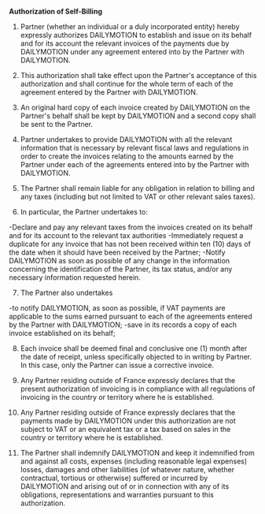 **Authorization of Self-Billing**

1. Partner (whether an individual or a duly incorporated entity) hereby expressly authorizes DAILYMOTION to establish and issue on its behalf and for its account the relevant invoices of the payments due by DAILYMOTION under any agreement entered into by the Partner with DAILYMOTION.

2. This authorization shall take effect upon the Partner's acceptance of this authorization and shall continue for the whole term of each of the agreement entered by the Partner with DAILYMOTION.

3. An original hard copy of each invoice created by DAILYMOTION on the Partner's behalf shall be kept by DAILYMOTION and a second copy shall be sent to the Partner.

4. Partner undertakes to provide DAILYMOTION with all the relevant information that is necessary by relevant fiscal laws and regulations in order to create the invoices relating to the amounts earned by the Partner under each of the agreements entered into by the Partner with DAILYMOTION.

5. The Partner shall remain liable for any obligation in relation to billing and any taxes (including but not limited to VAT or other relevant sales taxes).

6. In particular, the Partner undertakes to:

  -Declare and pay any relevant taxes from the invoices created on its behalf and for its account to the relevant tax authorities
  -Immediately request a duplicate for any invoice that has not been received within ten (10) days of the date when it should have been received by the Partner;
  -Notify DAILYMOTION as soon as possible of any change in the information concerning the identification of the Partner, its tax status, and/or any necessary information requested herein.

7. The Partner also undertakes

  -to notify DAILYMOTION,  as soon as possible, if VAT payments are applicable to the sums earned pursuant to each of the agreements entered by the Partner with DAILYMOTION;
  -save in its records a copy of each invoice established on its behalf;

8. Each invoice shall be deemed final and conclusive one (1) month after the date of receipt, unless specifically objected to in writing by Partner.
In this case, only the Partner can issue a corrective invoice.

9. Any Partner residing outside of France expressly declares that the present authorization of invoicing is in compliance with all regulations of invoicing in the country or territory where he is established.

10. Any Partner residing outside of France expressly declares that the payments made by DAILYMOTION under this authorization are not subject to VAT or an equivalent tax or a tax based on sales in the country or territory where he is established.

11. The Partner shall indemnify DAILYMOTION and keep it indemnified from and against all costs, expenses (including reasonable legal expenses) losses, damages and other liabilities (of whatever nature, whether contractual, tortious or otherwise) suffered or incurred by DAILYMOTION and arising out of or in connection with any of its obligations, representations and warranties pursuant to this authorization.

